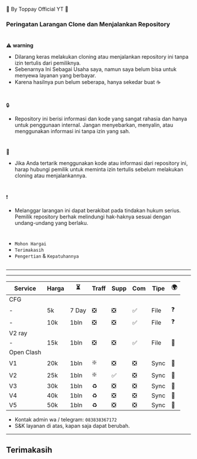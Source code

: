 🍚 By Toppay Official YT 🚀
### Peringatan Larangan Clone dan Menjalankan Repository
#
⚠️ **warning**
- Dilarang keras melakukan cloning atau menjalankan repository ini tanpa izin tertulis dari pemiliknya.
- Sebenarnya Ini Sebagai Usaha saya, namun saya belum bisa untuk menyewa layanan yang berbayar.
- Karena hasilnya pun belum seberapa, hanya sekedar buat ☕
#
🔒
- Repository ini berisi informasi dan kode yang sangat rahasia dan hanya untuk penggunaan internal. Jangan menyebarkan, menyalin, atau menggunakan informasi ini tanpa izin yang sah.
#
📩
- Jika Anda tertarik menggunakan kode atau informasi dari repository ini, harap hubungi pemilik untuk meminta izin tertulis sebelum melakukan cloning atau menjalankannya.
#
❗
- Melanggar larangan ini dapat berakibat pada tindakan hukum serius. Pemilik repository berhak melindungi hak-haknya sesuai dengan undang-undang yang berlaku.
#
- `Mohon Hargai`
- `Terimakasih`
- `Pengertian` & `Kepatuhannya`

##

---

---

| Service| Harga   |  ⏳  | Traff | Supp  | Com | Tipe | 🌍 |
| ------ | ------- | ---- | ----- | ----- | --- | ---- | -- |
| CFG|
| -      | 5k      | 7 Day| ❎    | ❎    | ✅  | File | ❓ |
| -      | 10k     | 1bln | ❎    | ❎    | ✅  | File | ❓ |
| V2 ray |
| -      | 15k     | 1bln | ❎    | ❎    | ✅  | File | 🥰 |
| Open Clash |
| V1     | 20k     | 1bln | ❇️    | ❎    | ❎  | Sync | 🥰 |
| V2     | 25k     | 1bln | ❇️    | ✅    | ❎  | Sync | 🥰 |
| V3     | 30k     | 1bln | ♻️    | ❎    | ❎  | Sync | 🥰 |
| V4     | 40k     | 1bln | ♻️    | ❎    | ❎  | Sync | 🥰 |
| V5     | 50k     | 1bln | ♻️    | ❎    | ❎  | Sync | 🥰 |

- Kontak admin wa / telegram: `083838367172`
- S&K
 layanan di atas, kapan saja dapat berubah.

---

##
## Terimakasih